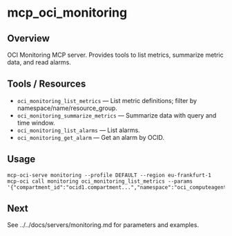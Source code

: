# mcp_oci_monitoring

## Overview
OCI Monitoring MCP server. Provides tools to list metrics, summarize metric data, and read alarms.

## Tools / Resources
- `oci_monitoring_list_metrics` — List metric definitions; filter by namespace/name/resource_group.
- `oci_monitoring_summarize_metrics` — Summarize data with query and time window.
- `oci_monitoring_list_alarms` — List alarms.
- `oci_monitoring_get_alarm` — Get an alarm by OCID.

## Usage
```
mcp-oci-serve monitoring --profile DEFAULT --region eu-frankfurt-1
mcp-oci call monitoring oci_monitoring_list_metrics --params '{"compartment_id":"ocid1.compartment...","namespace":"oci_computeagent"}'
```

## Next
See ../../docs/servers/monitoring.md for parameters and examples.
